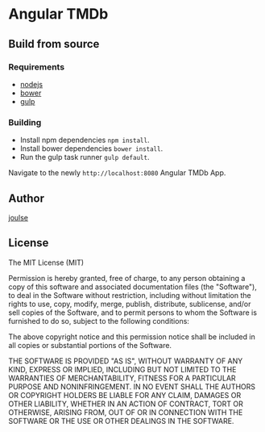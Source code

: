 # Angular TMDb

## Build from source

### Requirements

* [nodejs](http://www.nodejs.org)
* [bower](http://www.bower.io)
* [gulp](http://www.gulpjs.com)

### Building

* Install npm dependencies `npm install`.
* Install bower dependencies `bower install`.
* Run the gulp task runner `gulp default`.

Navigate to the newly `http://localhost:8080` Angular TMDb App.

## Author

[joulse](http://joulse.com)

## License

The MIT License (MIT)

Permission is hereby granted, free of charge, to any person obtaining a copy
of this software and associated documentation files (the "Software"), to deal
in the Software without restriction, including without limitation the rights
to use, copy, modify, merge, publish, distribute, sublicense, and/or sell
copies of the Software, and to permit persons to whom the Software is
furnished to do so, subject to the following conditions:

The above copyright notice and this permission notice shall be included in
all copies or substantial portions of the Software.

THE SOFTWARE IS PROVIDED "AS IS", WITHOUT WARRANTY OF ANY KIND, EXPRESS OR
IMPLIED, INCLUDING BUT NOT LIMITED TO THE WARRANTIES OF MERCHANTABILITY,
FITNESS FOR A PARTICULAR PURPOSE AND NONINFRINGEMENT. IN NO EVENT SHALL THE
AUTHORS OR COPYRIGHT HOLDERS BE LIABLE FOR ANY CLAIM, DAMAGES OR OTHER
LIABILITY, WHETHER IN AN ACTION OF CONTRACT, TORT OR OTHERWISE, ARISING FROM,
OUT OF OR IN CONNECTION WITH THE SOFTWARE OR THE USE OR OTHER DEALINGS IN
THE SOFTWARE.
